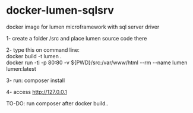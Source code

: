 # docker-lumen-sqlsrv
docker image for lumen microframework with sql server driver

1- create a folder /src and place lumen source code there

2- type this on command line:  
docker build -t lumen .  
docker run -ti -p 80:80 -v ${PWD}/src:/var/www/html  --rm --name lumen lumen:latest

3- run: 
composer install

4- access http://127.0.0.1

TO-DO:
run composer after docker build..
